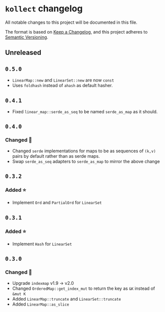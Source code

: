 # `kollect` changelog

<!-- markdownlint-disable MD024 -->

All notable changes to this project will be documented in this file.

The format is based on [Keep a Changelog](https://keepachangelog.com/en/1.0.0/),
and this project adheres to [Semantic Versioning](https://semver.org/spec/v2.0.0.html).

<!-- next-header -->
## Unreleased
## `0.5.0`

- `LinearMap::new` and `LinearSet::new` are now `const`
- Uses `foldhash` instead of `ahash` as default hasher.

## `0.4.1`

- Fixed `linear_map::serde_as_seq` to be named `serde_as_map` as it should.

## `0.4.0`

### Changed 🔧
- Changed `serde` implementations for maps to be as sequences of `(k,v)` pairs
by default rather than as serde maps.
- Swap `serde_as_seq` adapters to `serde_as_map` to mirror the above change

## `0.3.2`

### Added ⭐

- Implement `Ord` and `PartialOrd` for `LinearSet`

## `0.3.1`

### Added ⭐

- Implement `Hash` for `LinearSet`

## `0.3.0`

### Changed 🔧

- Upgrade `indexmap` v1.9 -> v2.0
- Changed `OrderedMap::get_index_mut` to return the key as `&K` instead of `&mut K`
- Added `LinearMap::truncate` and `LinearSet::truncate`
- Added `LinearMap::as_slice`
